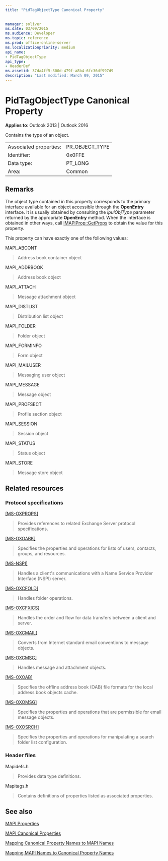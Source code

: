 ```yaml
---
title: "PidTagObjectType Canonical Property"
 
 
manager: soliver
ms.date: 03/09/2015
ms.audience: Developer
ms.topic: reference
ms.prod: office-online-server
ms.localizationpriority: medium
api_name:
- PidTagObjectType
api_type:
- HeaderDef
ms.assetid: 37da4ff5-300d-479f-a8b4-6fc36df997d9
description: "Last modified: March 09, 2015"
---
```


# PidTagObjectType Canonical Property

  
  
**Applies to**: Outlook 2013 | Outlook 2016 
  
Contains the type of an object. 
  
|||
|:-----|:-----|
|Associated properties:  <br/> |PR_OBJECT_TYPE  <br/> |
|Identifier:  <br/> |0x0FFE  <br/> |
|Data type:  <br/> |PT_LONG  <br/> |
|Area:  <br/> |Common  <br/> |
   
## Remarks

The object type contained in this property corresponds to the primary interface available for an object accessible through the **OpenEntry** interface. It is usually obtained by consulting the  _lpulObjType_ parameter returned by the appropriate **OpenEntry** method. When the interface is obtained in other ways, call [IMAPIProp::GetProps](imapiprop-getprops.md) to obtain the value for this property. 
  
This property can have exactly one of the following values:
  
MAPI_ABCONT 
  
> Address book container object 
    
MAPI_ADDRBOOK 
  
> Address book object 
    
MAPI_ATTACH 
  
> Message attachment object 
    
MAPI_DISTLIST 
  
> Distribution list object 
    
MAPI_FOLDER 
  
> Folder object 
    
MAPI_FORMINFO 
  
> Form object 
    
MAPI_MAILUSER 
  
> Messaging user object 
    
MAPI_MESSAGE 
  
> Message object 
    
MAPI_PROFSECT 
  
> Profile section object 
    
MAPI_SESSION 
  
> Session object 
    
MAPI_STATUS 
  
> Status object 
    
MAPI_STORE 
  
> Message store object
    
## Related resources

### Protocol specifications

[[MS-OXPROPS]](https://msdn.microsoft.com/library/f6ab1613-aefe-447d-a49c-18217230b148%28Office.15%29.aspx)
  
> Provides references to related Exchange Server protocol specifications.
    
[[MS-OXOABK]](https://msdn.microsoft.com/library/f4cf9b4c-9232-4506-9e71-2270de217614%28Office.15%29.aspx)
  
> Specifies the properties and operations for lists of users, contacts, groups, and resources.
    
[[MS-NSPI]](https://msdn.microsoft.com/library/6dd0a3ea-b4d4-4a73-a857-add03a89a543%28Office.15%29.aspx)
  
> Handles a client's communications with a Name Service Provider Interface (NSPI) server.
    
[[MS-OXCFOLD]](https://msdn.microsoft.com/library/c0f31b95-c07f-486c-98d9-535ed9705fbf%28Office.15%29.aspx)
  
> Handles folder operations.
    
[[MS-OXCFXICS]](https://msdn.microsoft.com/library/b9752f3d-d50d-44b8-9e6b-608a117c8532%28Office.15%29.aspx)
  
> Handles the order and flow for data transfers between a client and server.
    
[[MS-OXCMAIL]](https://msdn.microsoft.com/library/b60d48db-183f-4bf5-a908-f584e62cb2d4%28Office.15%29.aspx)
  
> Converts from Internet standard email conventions to message objects.
    
[[MS-OXCMSG]](https://msdn.microsoft.com/library/7fd7ec40-deec-4c06-9493-1bc06b349682%28Office.15%29.aspx)
  
> Handles message and attachment objects.
    
[[MS-OXOAB]](https://msdn.microsoft.com/library/b4750386-66ec-4e69-abb6-208dd131c7de%28Office.15%29.aspx)
  
> Specifies the offline address book (OAB) file formats for the local address book objects cache.
    
[[MS-OXOMSG]](https://msdn.microsoft.com/library/daa9120f-f325-4afb-a738-28f91049ab3c%28Office.15%29.aspx)
  
> Specifies the properties and operations that are permissible for email message objects.
    
[[MS-OXOSRCH]](https://msdn.microsoft.com/library/c72e49b8-78c7-4483-ad65-e46e9133673b%28Office.15%29.aspx)
  
> Specifies the properties and operations for manipulating a search folder list configuration.
    
### Header files

Mapidefs.h
  
> Provides data type definitions.
    
Mapitags.h
  
> Contains definitions of properties listed as associated properties.
    
## See also



[MAPI Properties](mapi-properties.md)
  
[MAPI Canonical Properties](mapi-canonical-properties.md)
  
[Mapping Canonical Property Names to MAPI Names](mapping-canonical-property-names-to-mapi-names.md)
  
[Mapping MAPI Names to Canonical Property Names](mapping-mapi-names-to-canonical-property-names.md)

